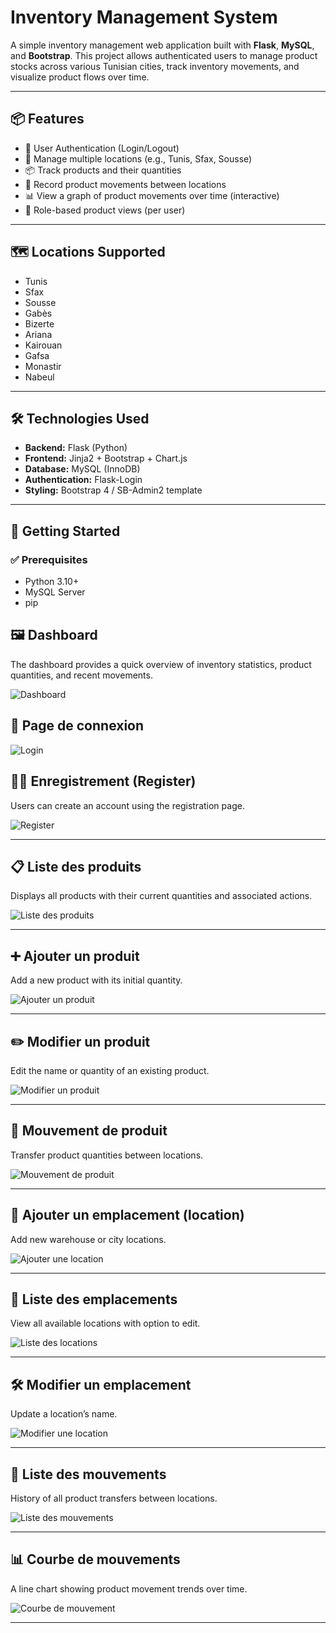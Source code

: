 # Inventory Management System

A simple inventory management web application built with **Flask**, **MySQL**, and **Bootstrap**. This project allows authenticated users to manage product stocks across various Tunisian cities, track inventory movements, and visualize product flows over time.

---

## 📦 Features

- 🧾 User Authentication (Login/Logout)
- 📍 Manage multiple locations (e.g., Tunis, Sfax, Sousse)
- 📦 Track products and their quantities
- 🔄 Record product movements between locations
- 📊 View a graph of product movements over time (interactive)
- 🧑 Role-based product views (per user)

---

## 🗺 Locations Supported

- Tunis
- Sfax
- Sousse
- Gabès
- Bizerte
- Ariana
- Kairouan
- Gafsa
- Monastir
- Nabeul

---

## 🛠 Technologies Used

- **Backend:** Flask (Python)
- **Frontend:** Jinja2 + Bootstrap + Chart.js
- **Database:** MySQL (InnoDB)
- **Authentication:** Flask-Login
- **Styling:** Bootstrap 4 / SB-Admin2 template

---

## 🚀 Getting Started

### ✅ Prerequisites

- Python 3.10+
- MySQL Server
- pip
## 🖼️ Dashboard
The dashboard provides a quick overview of inventory statistics, product quantities, and recent movements.

![Dashboard](screenshots/home%203.png)

## 🔐 Page de connexion

![Login](screenshots/login.png)

## 🧑‍💻 Enregistrement (Register)

Users can create an account using the registration page.

![Register](screenshots/registre.png)

---

## 📋 Liste des produits

Displays all products with their current quantities and associated actions.

![Liste des produits](screenshots/products.png)

---

## ➕ Ajouter un produit

Add a new product with its initial quantity.

![Ajouter un produit](screenshots/add%20products.png)

---

## ✏️ Modifier un produit

Edit the name or quantity of an existing product.

![Modifier un produit](screenshots/edit%20product.png)

---

## 🔄 Mouvement de produit

Transfer product quantities between locations.

![Mouvement de produit](screenshots/move%20product.png)

---

## 📍 Ajouter un emplacement (location)

Add new warehouse or city locations.

![Ajouter une location](screenshots/add%20location.png)

---

## 📌 Liste des emplacements

View all available locations with option to edit.

![Liste des locations](screenshots/location.png)

---

## 🛠️ Modifier un emplacement

Update a location’s name.

![Modifier une location](screenshots/edit%20location.png)

---

## 🚚 Liste des mouvements

History of all product transfers between locations.

![Liste des mouvements](screenshots/mouvement.png)

---

## 📊 Courbe de mouvements

A line chart showing product movement trends over time.

![Courbe de mouvement](screenshots/home2.png)

---
